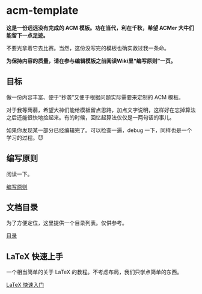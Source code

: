 acm-template
===

**这是一份远远没有完成的 ACM 模板。功在当代，利在千秋，希望 ACMer 大牛们能留下一点足迹。**

不要光拿着它去比赛。当然，这份没写完的模板也确实救过我一条命。

**为保持内容的质量，请在参与编辑模板之前阅读Wiki里“编写原则”一页。**

## 目标

做一份内容丰富、便于“抄袭”又便于根据问题实际需要来定制的 ACM 模板。

对于我等蒟蒻，希望大神们能给模板留点思路，加点文字说明，这样好在忘掉算法之后还能很快地捡起来。有的时候，回忆起算法仅仅是一两句话的事儿。

如果你发现某一部分已经编辑完了。可以检查一遍，debug 一下，同样也是一个学习的过程。😈

## 编写原则
阅读一下。

[编写原则](https://github.com/vjudge1/acm-template/wiki/编写原则)

## 文档目录
为了方便定位，这里提供一个目录列表。仅供参考。

[目录](https://github.com/vjudge1/acm-template/wiki/文档目录参考)

## LaTeX 快速上手
一个相当简单的关于 LaTeX 的教程。不考虑布局，我们只学点简单的东西。

[LaTeX 快速入门](https://github.com/vjudge1/acm-template/wiki/LaTeX-快速上手)
